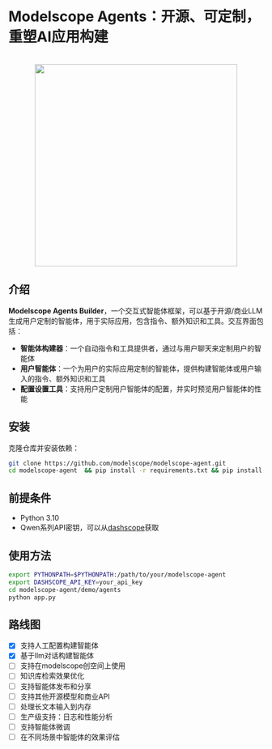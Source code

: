 
<h1> Modelscope Agents：开源、可定制，重塑AI应用构建 </h1>

<p align="center">
    <br>
    <img src="https://modelscope.oss-cn-beijing.aliyuncs.com/modelscope.gif" width="400"/>
    <br>
<p>

## 介绍

**Modelscope Agents Builder**，一个交互式智能体框架，可以基于开源/商业LLM生成用户定制的智能体，用于实际应用，包含指令、额外知识和工具。交互界面包括：
- **智能体构建器**：一个自动指令和工具提供者，通过与用户聊天来定制用户的智能体
- **用户智能体**：一个为用户的实际应用定制的智能体，提供构建智能体或用户输入的指令、额外知识和工具
- **配置设置工具**：支持用户定制用户智能体的配置，并实时预览用户智能体的性能

## 安装

克隆仓库并安装依赖：

```bash
git clone https://github.com/modelscope/modelscope-agent.git
cd modelscope-agent  && pip install -r requirements.txt && pip install -r demo/agents/requirements.txt
```

## 前提条件

- Python 3.10
- Qwen系列API密钥，可以从[dashscope](https://help.aliyun.com/zh/dashscope/developer-reference/activate-dashscope-and-create-an-api-key?spm=a2c4g.11186623.0.0.73d348f4zPlBdu)获取

## 使用方法

```bash
export PYTHONPATH=$PYTHONPATH:/path/to/your/modelscope-agent
export DASHSCOPE_API_KEY=your_api_key
cd modelscope-agent/demo/agents
python app.py
```

## 路线图
- [x] 支持人工配置构建智能体
- [x] 基于llm对话构建智能体
- [ ] 支持在modelscope创空间上使用
- [ ] 知识库检索效果优化
- [ ] 支持智能体发布和分享
- [ ] 支持其他开源模型和商业API
- [ ] 处理长文本输入到内存
- [ ] 生产级支持：日志和性能分析
- [ ] 支持智能体微调
- [ ] 在不同场景中智能体的效果评估

